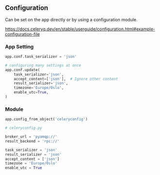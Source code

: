 ## Configuration

Can be set on the app directly or by using a configuration module.

https://docs.celeryq.dev/en/stable/userguide/configuration.html#example-configuration-file

### App Setting

```py
app.conf.task_serializer = 'json'

# configuring many settings at once
app.conf.update(
    task_serializer='json',
    accept_content=['json'],  # Ignore other content
    result_serializer='json',
    timezone='Europe/Oslo',
    enable_utc=True,
)
```

### Module

```py
app.config_from_object('celeryconfig')
```

```py
# celeryconfig.py

broker_url = 'pyamqp://'
result_backend = 'rpc://'

task_serializer = 'json'
result_serializer = 'json'
accept_content = ['json']
timezone = 'Europe/Oslo'
enable_utc = True
```
